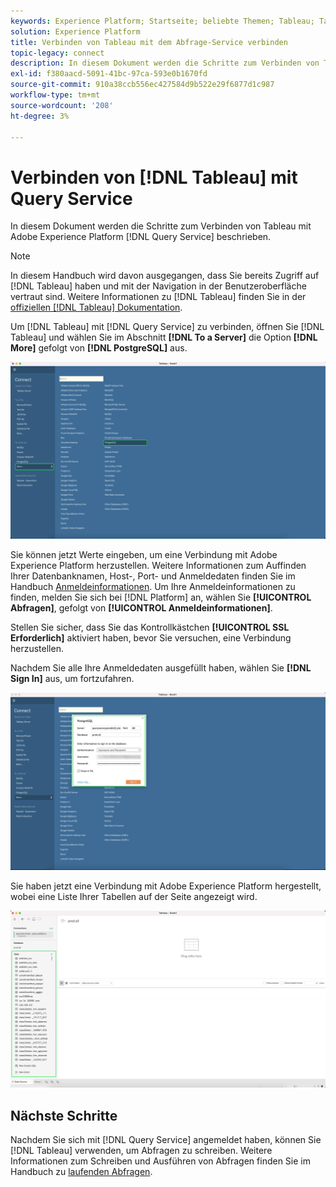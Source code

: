 ```yaml
---
keywords: Experience Platform; Startseite; beliebte Themen; Tableau; Tableau; Abfragedienst; Query Service; Verbindung zum Abfragedienst herstellen
solution: Experience Platform
title: Verbinden von Tableau mit dem Abfrage-Service verbinden
topic-legacy: connect
description: In diesem Dokument werden die Schritte zum Verbinden von Tableau mit Adobe Experience Platform Query Service beschrieben.
exl-id: f380aacd-5091-41bc-97ca-593e0b1670fd
source-git-commit: 910a38ccb556ec427584d9b522e29f6877d1c987
workflow-type: tm+mt
source-wordcount: '208'
ht-degree: 3%

---
```


# Verbinden von [!DNL Tableau] mit Query Service

In diesem Dokument werden die Schritte zum Verbinden von Tableau mit Adobe Experience Platform [!DNL Query Service] beschrieben.

>[!NOTE]
>
> In diesem Handbuch wird davon ausgegangen, dass Sie bereits Zugriff auf [!DNL Tableau] haben und mit der Navigation in der Benutzeroberfläche vertraut sind. Weitere Informationen zu [!DNL Tableau] finden Sie in der [offiziellen [!DNL Tableau] Dokumentation](https://help.tableau.com/current/pro/desktop/en-us/default.htm).

Um [!DNL Tableau] mit [!DNL Query Service] zu verbinden, öffnen Sie [!DNL Tableau] und wählen Sie im Abschnitt **[!DNL To a Server]** die Option **[!DNL More]** gefolgt von **[!DNL PostgreSQL]** aus.

![](../images/clients/tableau/open-connection.png)

Sie können jetzt Werte eingeben, um eine Verbindung mit Adobe Experience Platform herzustellen. Weitere Informationen zum Auffinden Ihrer Datenbanknamen, Host-, Port- und Anmeldedaten finden Sie im Handbuch [Anmeldeinformationen](../ui/credentials.md). Um Ihre Anmeldeinformationen zu finden, melden Sie sich bei [!DNL Platform] an, wählen Sie **[!UICONTROL Abfragen]**, gefolgt von **[!UICONTROL Anmeldeinformationen]**.

Stellen Sie sicher, dass Sie das Kontrollkästchen **[!UICONTROL SSL Erforderlich]** aktiviert haben, bevor Sie versuchen, eine Verbindung herzustellen.

Nachdem Sie alle Ihre Anmeldedaten ausgefüllt haben, wählen Sie **[!DNL Sign In]** aus, um fortzufahren.

![](../images/clients/tableau/sign-in.png)

Sie haben jetzt eine Verbindung mit Adobe Experience Platform hergestellt, wobei eine Liste Ihrer Tabellen auf der Seite angezeigt wird.

![](../images/clients/tableau/connected.png)

## Nächste Schritte

Nachdem Sie sich mit [!DNL Query Service] angemeldet haben, können Sie [!DNL Tableau] verwenden, um Abfragen zu schreiben. Weitere Informationen zum Schreiben und Ausführen von Abfragen finden Sie im Handbuch zu [laufenden Abfragen](../best-practices/writing-queries.md).
